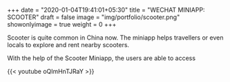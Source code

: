 +++
date = "2020-01-04T19:41:01+05:30"
title = "WECHAT MINIAPP: SCOOTER"
draft = false
image = "img/portfolio/scooter.png"
showonlyimage = true
weight = 0
+++

Scooter is quite common in China now. The miniapp helps travellers or even locals to explore and rent nearby scooters.
<!--more-->

With the help of the Scooter Miniapp, the users are able to access


{{< youtube oQlmHnTJRaY >}}

